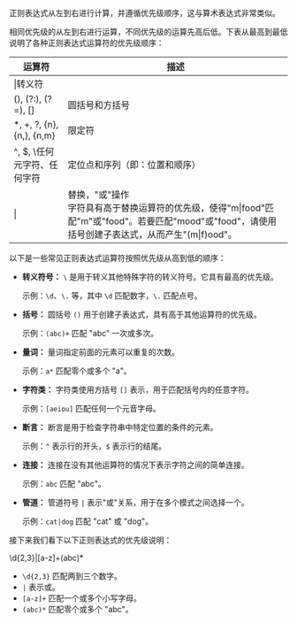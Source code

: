

正则表达式从左到右进行计算，并遵循优先级顺序，这与算术表达式非常类似。

相同优先级的从左到右进行运算，不同优先级的运算先高后低。下表从最高到最低说明了各种正则表达式运算符的优先级顺序：

|运算符|描述|
|---|---|
|\|转义符|
|(), (?:), (?=), []|圆括号和方括号|
|*, +, ?, {n}, {n,}, {n,m}|限定符|
|^, $, \任何元字符、任何字符|定位点和序列（即：位置和顺序）|
|\||替换，"或"操作  <br>字符具有高于替换运算符的优先级，使得"m\|food"匹配"m"或"food"。若要匹配"mood"或"food"，请使用括号创建子表达式，从而产生"(m\|f)ood"。|

以下是一些常见正则表达式运算符按照优先级从高到低的顺序：

- **转义符号：** `\` 是用于转义其他特殊字符的转义符号。它具有最高的优先级。
    
    示例：`\d`、`\.` 等，其中 `\d` 匹配数字，`\.` 匹配点号。
    
- **括号：** 圆括号 `()` 用于创建子表达式，具有高于其他运算符的优先级。
    
    示例：`(abc)+` 匹配 "abc" 一次或多次。
    
- **量词：** 量词指定前面的元素可以重复的次数。
    
    示例：`a*` 匹配零个或多个 "a"。
    
- **字符类：** 字符类使用方括号 `[]` 表示，用于匹配括号内的任意字符。
    
    示例：`[aeiou]` 匹配任何一个元音字母。
    
- **断言：** 断言是用于检查字符串中特定位置的条件的元素。
    
    示例：`^` 表示行的开头，`$` 表示行的结尾。
    
- **连接：** 连接在没有其他运算符的情况下表示字符之间的简单连接。
    
    示例：`abc` 匹配 "abc"。
    
- **管道：** 管道符号 `|` 表示"或"关系，用于在多个模式之间选择一个。
    
    示例：`cat|dog` 匹配 "cat" 或 "dog"。
    

接下来我们看下以下正则表达式的优先级说明：

\d{2,3}|[a-z]+(abc)*

- `\d{2,3}` 匹配两到三个数字。
- `|` 表示或。
- `[a-z]+` 匹配一个或多个小写字母。
- `(abc)*` 匹配零个或多个 "abc"。